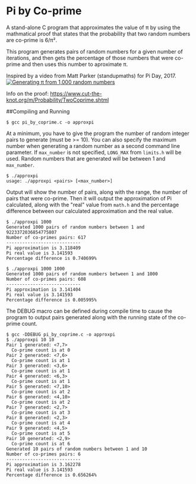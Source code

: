 # Pi by Co-prime

A stand-alone C program that approximates the value of π by using the
mathmatical proof that states that the probability that two random numbers are
co-prime is 6/π².  

This program generates pairs of random numbers for a given number of iterations,
and then gets the percentage of those numbers that were co-prime and then uses
this number to aproximate π.

Inspired by a video from Matt Parker (standupmaths) for Pi Day, 2017.
[![Generating π from 1,000 random numbers](http://img.youtube.com/vi/RZBhSi_PwHU/0.jpg)](http://www.youtube.com/watch?v=RZBhSi_PwHU)

Info on the proof: <https://www.cut-the-knot.org/m/Probability/TwoCoprime.shtml>

##Compiling and Running

```
$ gcc pi_by_coprime.c -o approxpi
```

At a minimum, you have to give the program the number of random integer pairs to
generate (must be >= 10).  You can also specify the maximum number when
generating a random number as a second command line parameter.  If `max_number`
is not specified, `LONG_MAX` from `limits.h` will be used.  Random numbers that
are generated will be between 1 and `max_number`.

```
$ ./approxpi
usage: ./approxpi <pairs> [<max_number>]
```

Output will show the number of pairs, along with the range, the number of pairs
that were co-prime.  Then it will output the approximation of Pi calculated,
along with the "real" value from `math.h` and the percentage difference between
our calculated approximation and the real value.

```
$ ./approxpi 1000
Generated 1000 pairs of random numbers between 1 and 9223372036854775807
Number of co-primes pairs: 617
----------------------------
Pi approximation is 3.118409
Pi real value is 3.141593
Percentage difference is 0.740699%
```

```
$ ./approxpi 1000 1000
Generated 1000 pairs of random numbers between 1 and 1000
Number of co-primes pairs: 608
----------------------------
Pi approximation is 3.141404
Pi real value is 3.141593
Percentage difference is 0.005995%
```

The DEBUG macro can be defined during compile time to cause the program to
output pairs generated along with the running state of the co-prime count.

```
$ gcc -DDEBUG pi_by_coprime.c -o approxpi
$ ./approxpi 10 10
Pair 1 generated: <7,7>
  Co-prime count is at 0
Pair 2 generated: <7,6>
  Co-prime count is at 1
Pair 3 generated: <3,6>
  Co-prime count is at 1
Pair 4 generated: <6,3>
  Co-prime count is at 1
Pair 5 generated: <7,10>
  Co-prime count is at 2
Pair 6 generated: <4,10>
  Co-prime count is at 2
Pair 7 generated: <2,7>
  Co-prime count is at 3
Pair 8 generated: <2,3>
  Co-prime count is at 4
Pair 9 generated: <4,5>
  Co-prime count is at 5
Pair 10 generated: <2,9>
  Co-prime count is at 6
Generated 10 pairs of random numbers between 1 and 10
Number of co-primes pairs: 6
----------------------------
Pi approximation is 3.162278
Pi real value is 3.141593
Percentage difference is 0.656264%
```


